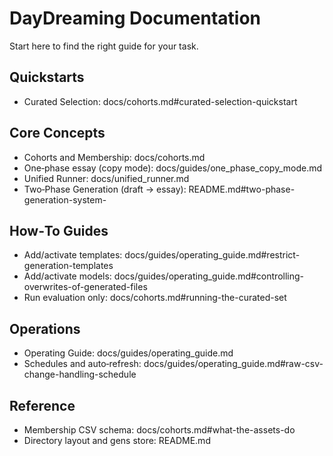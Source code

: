 # DayDreaming Documentation

Start here to find the right guide for your task.

## Quickstarts
- Curated Selection: docs/cohorts.md#curated-selection-quickstart

## Core Concepts
- Cohorts and Membership: docs/cohorts.md
- One‑phase essay (copy mode): docs/guides/one_phase_copy_mode.md
- Unified Runner: docs/unified_runner.md
- Two‑Phase Generation (draft → essay): README.md#two-phase-generation-system-

## How‑To Guides
- Add/activate templates: docs/guides/operating_guide.md#restrict-generation-templates
- Add/activate models: docs/guides/operating_guide.md#controlling-overwrites-of-generated-files
- Run evaluation only: docs/cohorts.md#running-the-curated-set

## Operations
- Operating Guide: docs/guides/operating_guide.md
- Schedules and auto‑refresh: docs/guides/operating_guide.md#raw-csv-change-handling-schedule

## Reference
- Membership CSV schema: docs/cohorts.md#what-the-assets-do
- Directory layout and gens store: README.md
